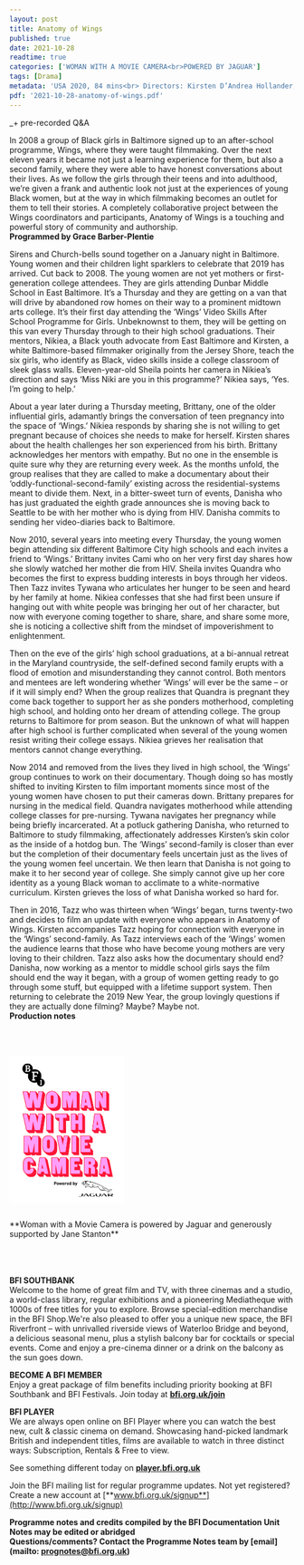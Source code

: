 ```yaml
---
layout: post
title: Anatomy of Wings
published: true
date: 2021-10-28
readtime: true
categories: ['WOMAN WITH A MOVIE CAMERA<br>POWERED BY JAGUAR']
tags: [Drama]
metadata: 'USA 2020, 84 mins<br> Directors: Kirsten D’Andrea Hollander, Nikiea Redmond'
pdf: '2021-10-28-anatomy-of-wings.pdf'
---
```


_+ pre-recorded Q&A 

In 2008 a group of Black girls in Baltimore signed up to an after-school programme, Wings, where they were taught filmmaking. Over the next eleven years it became not just a learning experience for them, but also a second family, where they were able to have honest conversations about their lives. As we follow the girls through their teens and into adulthood, we’re given a frank and authentic look not just at the experiences of young Black women, but at the way in which filmmaking becomes an outlet for them to tell their stories. A completely collaborative project between the Wings coordinators and participants, Anatomy of Wings is a touching and powerful story of community and authorship.  
**Programmed by Grace Barber-Plentie**

Sirens and Church-bells sound together on a January night in Baltimore. Young women and their children light sparklers to celebrate that 2019 has arrived. Cut back to 2008. The young women are not yet mothers or first-generation college attendees. They are girls attending Dunbar Middle School in East Baltimore. It’s a Thursday and they are getting on a van that will drive by abandoned row homes on their way to a prominent midtown arts college. It’s their first day attending the ‘Wings’ Video Skills After School Programme for Girls. Unbeknownst to them, they will be getting on this van every Thursday through to their high school graduations. Their mentors, Nikiea, a Black youth advocate from East Baltimore and Kirsten, a white Baltimore-based filmmaker originally from the Jersey Shore, teach the six girls, who identify as Black, video skills inside a college classroom of sleek glass walls. Eleven-year-old Sheila points her camera in Nikiea’s direction and says ‘Miss Niki are you in this programme?’ Nikiea says, ‘Yes. I’m going to help.’ 

About a year later during a Thursday meeting, Brittany, one of the older influential girls, adamantly brings the conversation of teen pregnancy into the space of ‘Wings.’ Nikiea responds by sharing she is not willing to get pregnant because of choices she needs to make for herself. Kirsten shares about the health challenges her son experienced from his birth. Brittany acknowledges her mentors with empathy. But no one in the ensemble is quite sure why they are returning every week. As the months unfold, the group realises that they are called to make a documentary about their ‘oddly-functional-second-family’ existing across the residential-systems meant to divide them. Next, in a bitter-sweet turn of events, Danisha who has just graduated the eighth grade announces she is moving back to Seattle to be with her mother who is dying from HIV. Danisha commits to sending her video-diaries back to Baltimore. 

Now 2010, several years into meeting every Thursday, the young women begin attending six different Baltimore City high schools and each invites a friend to ‘Wings.’ Brittany invites Cami who on her very first day shares how she slowly watched her mother die from HIV. Sheila invites Quandra who becomes the first to express budding interests in boys through her videos. Then Tazz invites Tywana who articulates her hunger to be seen and heard by her family at home. Nikiea confesses that she had first been unsure if hanging out with white people was bringing her out of her character, but now with everyone coming together to share, share, and share some more, she is noticing a collective shift from the mindset of impoverishment to enlightenment.

Then on the eve of the girls’ high school graduations, at a bi-annual retreat in the Maryland countryside, the self-defined second family erupts with a flood of emotion and misunderstanding they cannot control. Both mentors and mentees are left wondering whether ‘Wings’ will ever be the same – or if it will simply end? When the group realizes that Quandra is pregnant they come back together to support her as she ponders motherhood, completing high school, and holding onto her dream of attending college. The group returns to Baltimore for prom season. But the unknown of what will happen after high school is further complicated when several of the young women resist writing their college essays. Nikiea grieves her realisation that mentors cannot change everything. 

Now 2014 and removed from the lives they lived in high school, the ‘Wings’ group continues to work on their documentary. Though doing so has mostly shifted to inviting Kirsten to film important moments since most of the young women have chosen to put their cameras down. Brittany prepares for nursing in the medical field. Quandra navigates motherhood while attending college classes for pre-nursing. Tywana navigates her pregnancy while being briefly incarcerated. At a potluck gathering Danisha, who returned to Baltimore to study filmmaking, affectionately addresses Kirsten’s skin color as the inside of a hotdog bun. The ‘Wings’ second-family is closer than ever but the completion of their documentary feels uncertain just as the lives of the young women feel uncertain. We then learn that Danisha is not going to make it to her second year of college. She simply cannot give up her core identity as a young Black woman to acclimate to a white-normative curriculum. Kirsten grieves the loss of what Danisha worked so hard for.

Then in 2016, Tazz who was thirteen when ‘Wings’ began, turns twenty-two and decides to film an update with everyone who appears in Anatomy of Wings. Kirsten accompanies Tazz hoping for connection with everyone in the ‘Wings’ second-family. As Tazz interviews each of the ‘Wings’ women the audience learns that those who have become young mothers are very loving to their children. Tazz also asks how the documentary should end? Danisha, now working as a mentor to middle school girls says the film should end the way it began, with a group of women getting ready to go through some stuff, but equipped with a lifetime support system. Then returning to celebrate the 2019 New Year, the group lovingly questions if they are actually done filming? Maybe? Maybe not.  
**Production notes**<br>



<br><br>

<img style="float:left" src="/img/WWAMC.jpg" alt="WWAMC" title="WWAMC"  width="40%" height="40%">
<br><br><br><br><br><br><br><br><br><br><br><br><br><br><br><br><br>**Woman with a Movie Camera is powered by Jaguar and generously supported by Jane Stanton**<br><br><br><br>


**BFI SOUTHBANK**  
Welcome to the home of great film and TV, with three cinemas and a studio, a world-class library, regular exhibitions and a pioneering Mediatheque with 1000s of free titles for you to explore. Browse special-edition merchandise in the BFI Shop.We&#39;re also pleased to offer you a unique new space, the BFI Riverfront – with unrivalled riverside views of Waterloo Bridge and beyond, a delicious seasonal menu, plus a stylish balcony bar for cocktails or special events. Come and enjoy a pre-cinema dinner or a drink on the balcony as the sun goes down.  

**BECOME A BFI MEMBER**  
Enjoy a great package of film benefits including priority booking at BFI Southbank and BFI Festivals. Join today at [**bfi.org.uk/join**](http://www.bfi.org.uk/join)  

**BFI PLAYER**  
 We are always open online on BFI Player where you can watch the best new, cult &amp; classic cinema on demand. Showcasing hand-picked landmark British and independent titles, films are available to watch in three distinct ways: Subscription, Rentals &amp; Free to view.  

See something different today on [**player.bfi.org.uk**](https://player.bfi.org.uk)  

Join the BFI mailing list for regular programme updates. Not yet registered? Create a new account at [**www.bfi.org.uk/signup**](http://www.bfi.org.uk/signup)

**Programme notes and credits compiled by the BFI Documentation Unit  
Notes may be edited or abridged  
Questions/comments? Contact the Programme Notes team by [email](mailto: prognotes@bfi.org.uk)**
<!--stackedit_data:
eyJoaXN0b3J5IjpbMTY1OTI3MTU5M119
-->